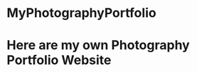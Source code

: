 # MyPhotographyPortfolio

<h1> Here are my own Photography Portfolio Website <h1>
<img src="/Screenshots/Screenshot1" alt="" />
